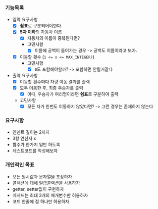 ### 기능목록
- 입력 요구사항
  - [x] **쉼표**로 구분되어야한다.
  - [x] **5자 이하**의 자동차 이름
    - [x] 자동차의 이름이 중복된다면?
    - 고민사항
      - [x] 이름에 공백이 들어가는 경우 -> 공백도 이름이라고 보자.
  - [x] 이동할 횟수 (`1 <= x <= MAX_INTEGER?`)
    - 고민사항
      - [x] `0`도 포함해야할까? -> 포함하면 안될거같다
- 출력 요구사항
  - [x] 이동할 횟수마다 차량 이동 결과를 출력
  - [x] 모두 이동한 후, 최종 우승자를 출력
    - [x] 이때, 우승자가 여러명이라면 **쉼표**로 구분하여 출력 
  - 고민사항
    - [x] 모든 차가 한번도 이동하지 않았다면? -> 그런 경우는 존재하지 않는다

### 요구사항
- 인덴트 깊이는 2까지
- 3항 연산자 x
- 함수가 한가지 일만 하도록
- 테스트코드를 작성해보자

### 개인적인 목표
- 모든 원시값과 문자열을 포장하자
- 콜렉션에 대해 일급콜렉션을 사용하자
- getter, setter없이 구현하자
- 메서드는 최대 3개의 매개변수만 허용하자
- 코드 한줄에 점 하나만 허용하자